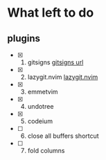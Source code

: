 # What left to do

## plugins

- [x] 1. gitsigns [gitsigns url](https://github.com/lewis6991/gitsigns.nvim) 
- [x] 2. lazygit.nvim [lazygit.nvim](https://github.com/kdheepak/lazygit.nvim)
- [x] 3. emmetvim
- [x] 4. undotree
- [x] 5. codeium
- [ ] 6. close all buffers shortcut <!--look through astro extension-->
- [ ] 7. fold columns <!--look through astro extension--->
